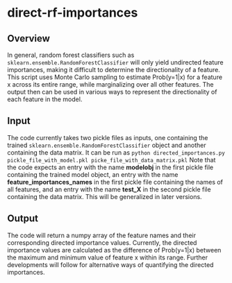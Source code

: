 # direct-rf-importances

## Overview
In general, random forest classifiers such as `sklearn.ensemble.RandomForestClassifier` will only yield undirected feature importances, making it difficult to determine the directionality of a feature. This script uses Monte Carlo sampling to estimate Prob(y=1|x) for a feature x across its entire range, while marginalizing over all other features. The output then can be used in various ways to represent the directionality of each feature in the model.

## Input
The code currently takes two pickle files as inputs, one containing the trained `sklearn.ensemble.RandomForestClassifier` object and another containing the data matrix. It can be run as 
`python directed_importances.py pickle_file_with_model.pkl picke_file_with_data_matrix.pkl`
Note that the code expects an entry with the name **modelobj** in the first pickle file containing the trained model object, an entry with the name **feature_importances_names** in the first pickle file containing the names of all features, and an entry with the name **test_X** in the second pickle file containing the data matrix. This will be generalized in later versions.

## Output
The code will return a numpy array of the feature names and their corresponding directed importance values. Currently, the directed importance values are calculated as the difference of Prob(y=1|x) between the maximum and minimum value of feature x within its range. Further developments will follow for alternative ways of quantifying the directed importances.